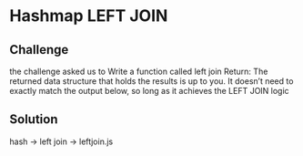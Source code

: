 # Hashmap LEFT JOIN


## Challenge
the challenge asked us to  Write a function called left join Return: The returned data structure that holds the results is up to you. It doesn’t need to exactly match the output below, so long as it achieves the LEFT JOIN logic


## Solution
hash -> left join -> leftjoin.js